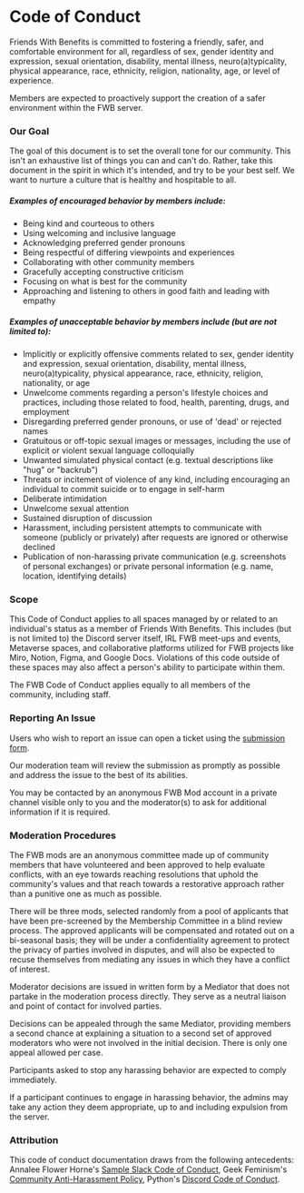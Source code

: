 #
# **Code of Conduct**

Friends With Benefits is committed to fostering a friendly, safer, and comfortable environment for all, regardless of sex, gender identity and expression, sexual orientation, disability, mental illness, neuro(a)typicality, physical appearance, race, ethnicity, religion, nationality, age, or level of experience.

Members are expected to proactively support the creation of a safer environment within the FWB server.

### **Our Goal**

The goal of this document is to set the overall tone for our community. This isn&#39;t an exhaustive list of things you can and can&#39;t do. Rather, take this document in the spirit in which it&#39;s intended, and try to be your best self. We want to nurture a culture that is healthy and hospitable to all.

##### **Examples of encouraged behavior by members include:**

- Being kind and courteous to others
- Using welcoming and inclusive language
- Acknowledging preferred gender pronouns
- Being respectful of differing viewpoints and experiences
- Collaborating with other community members
- Gracefully accepting constructive criticism
- Focusing on what is best for the community
- Approaching and listening to others in good faith and leading with empathy

##### **Examples of unacceptable behavior by members include (but are not limited to):**

- Implicitly or explicitly offensive comments related to sex, gender identity and expression, sexual orientation, disability, mental illness, neuro(a)typicality, physical appearance, race, ethnicity, religion, nationality, or age
- Unwelcome comments regarding a person&#39;s lifestyle choices and practices, including those related to food, health, parenting, drugs, and employment
- Disregarding preferred gender pronouns, or use of &#39;dead&#39; or rejected names
- Gratuitous or off-topic sexual images or messages, including the use of explicit or violent sexual language colloquially
- Unwanted simulated physical contact (e.g. textual descriptions like &quot;hug&quot; or &quot;backrub&quot;)
- Threats or incitement of violence of any kind, including encouraging an individual to commit suicide or to engage in self-harm
- Deliberate intimidation
- Unwelcome sexual attention
- Sustained disruption of discussion
- Harassment, including persistent attempts to communicate with someone (publicly or privately) after requests are ignored or otherwise declined
- Publication of non-harassing private communication (e.g. screenshots of personal exchanges) or private personal information (e.g. name, location, identifying details)

### **Scope**

This Code of Conduct applies to all spaces managed by or related to an individual&#39;s status as a member of Friends With Benefits. This includes (but is not limited to) the Discord server itself, IRL FWB meet-ups and events, Metaverse spaces, and collaborative platforms utilized for FWB projects like Miro, Notion, Figma, and Google Docs. Violations of this code outside of these spaces may also affect a person&#39;s ability to participate within them.

The FWB Code of Conduct applies equally to all members of the community, including staff.

### **Reporting An Issue**

Users who wish to report an issue can open a ticket using the [submission form](https://f-w-b.typeform.com/COCreport).

 Our moderation team will review the submission as promptly as possible and address the issue to the best of its abilities.

 You may be contacted by an anonymous FWB Mod account in a private channel visible only to you and the moderator(s) to ask for additional information if it is required.

### **Moderation Procedures**

The FWB mods are an anonymous committee made up of community members that have volunteered and been approved to help evaluate conflicts, with an eye towards reaching resolutions that uphold the community&#39;s values and that reach towards a restorative approach rather than a punitive one as much as possible.

There will be three mods, selected randomly from a pool of applicants that have been pre-screened by the Membership Committee in a blind review process. The approved applicants will be compensated and rotated out on a bi-seasonal basis; they will be under a confidentiality agreement to protect the privacy of parties involved in disputes, and will also be expected to recuse themselves from mediating any issues in which they have a conflict of interest.

Moderator decisions are issued in written form by a Mediator that does not partake in the moderation process directly. They serve as a neutral liaison and point of contact for involved parties.

Decisions can be appealed through the same Mediator, providing members a second chance at explaining a situation to a second set of approved moderators who were not involved in the initial decision. There is only one appeal allowed per case.

Participants asked to stop any harassing behavior are expected to comply immediately.

If a participant continues to engage in harassing behavior, the admins may take any action they deem appropriate, up to and including expulsion from the server.

### **Attribution**

This code of conduct documentation draws from the following antecedents: Annalee Flower Horne&#39;s [Sample Slack Code of Conduct](https://gist.github.com/annalee/2cddeff11357c3a8a613583ebca4dc17), Geek Feminism&#39;s [Community Anti-Harassment Policy](http://geekfeminism.wikia.com/wiki/Community_anti-harassment/Policy), Python&#39;s [Discord Code of Conduct](https://pythondiscord.com/pages/code-of-conduct/).
